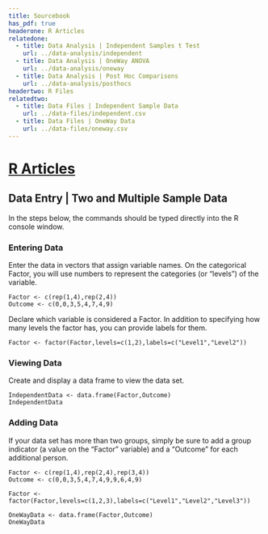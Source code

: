 ```yaml
---
title: Sourcebook
has_pdf: true
headerone: R Articles
relatedone:
  - title: Data Analysis | Independent Samples t Test
    url: ../data-analysis/independent
  - title: Data Analysis | OneWay ANOVA
    url: ../data-analysis/oneway
  - title: Data Analysis | Post Hoc Comparisons
    url: ../data-analysis/posthocs
headertwo: R Files
relatedtwo:
  - title: Data Files | Independent Sample Data
    url: ../data-files/independent.csv
  - title: Data Files | OneWay Data
    url: ../data-files/oneway.csv
---
```


# [R Articles](../index.md)

## Data Entry | Two and Multiple Sample Data

In the steps below, the commands should be typed directly into the R console window.

### Entering Data

Enter the data in vectors that assign variable names. On the categorical Factor, you will use numbers to represent the categories (or “levels”) of the variable.

```{r}
Factor <- c(rep(1,4),rep(2,4))
Outcome <- c(0,0,3,5,4,7,4,9)
```

Declare which variable is considered a Factor. In addition to specifying how many levels the factor has, you can provide labels for them.

```{r}
Factor <- factor(Factor,levels=c(1,2),labels=c("Level1","Level2"))
```

### Viewing Data

Create and display a data frame to view the data set.

```{r}
IndependentData <- data.frame(Factor,Outcome)
IndependentData
```

### Adding Data

If your data set has more than two groups, simply be sure to add a group indicator (a value on the “Factor” variable) and a “Outcome” for each additional person.

```{r}
Factor <- c(rep(1,4),rep(2,4),rep(3,4))
Outcome <- c(0,0,3,5,4,7,4,9,9,6,4,9)
```

```{r}
Factor <- factor(Factor,levels=c(1,2,3),labels=c("Level1","Level2","Level3"))
```

```{r}
OneWayData <- data.frame(Factor,Outcome)
OneWayData
```
